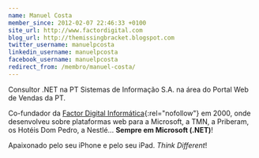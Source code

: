```yaml
---
name: Manuel Costa
member_since: 2012-02-07 22:46:33 +0100
site_url: http://www.factordigital.com
blog_url: http://themissingbracket.blogspot.com
twitter_username: manuelpcosta
linkedin_username: manuelpcosta
facebook_username: manuelpcosta
redirect_from: /membro/manuel-costa/
---
```

Consultor .NET na PT Sistemas de Informação S.A. na área do Portal Web de Vendas da PT.

Co-fundador da [Factor Digital Informática](http://www.factordigital.com){:rel="nofollow"} em 2000, onde desenvolveu sobre plataformas web para a Microsoft, a TMN, a Priberam, os Hotéis Dom Pedro, a Nestlé... **Sempre em Microsoft (.NET)**!

Apaixonado pelo seu iPhone e pelo seu iPad. *Think Different*!
